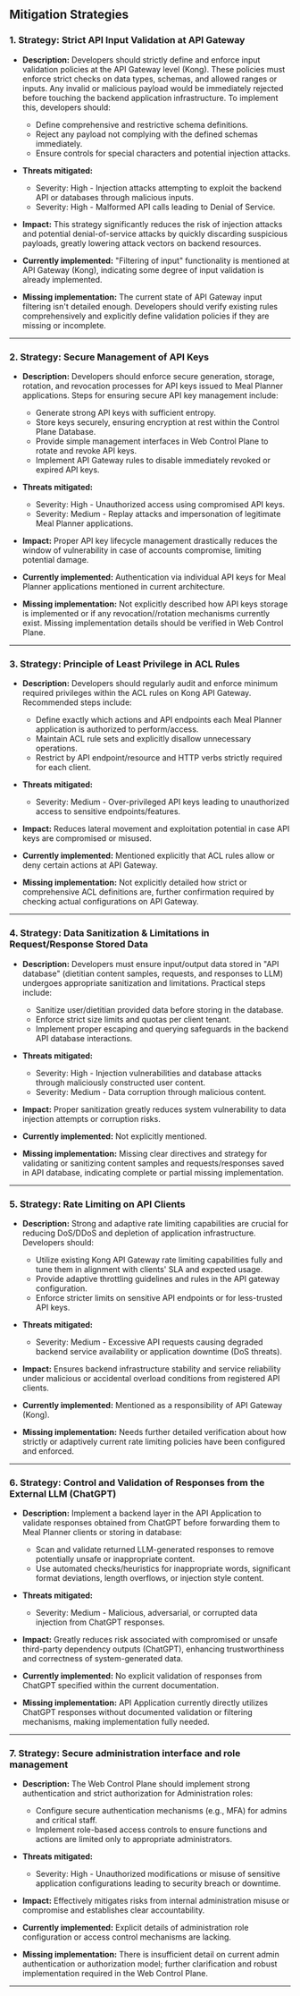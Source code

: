 ## Mitigation Strategies

### 1. Strategy: Strict API Input Validation at API Gateway

- **Description:**
  Developers should strictly define and enforce input validation policies at the API Gateway level (Kong). These policies must enforce strict checks on data types, schemas, and allowed ranges or inputs. Any invalid or malicious payload would be immediately rejected before touching the backend application infrastructure. To implement this, developers should:
  - Define comprehensive and restrictive schema definitions.
  - Reject any payload not complying with the defined schemas immediately.
  - Ensure controls for special characters and potential injection attacks.

- **Threats mitigated:**
  - Severity: High - Injection attacks attempting to exploit the backend API or databases through malicious inputs.
  - Severity: High - Malformed API calls leading to Denial of Service.

- **Impact:**
  This strategy significantly reduces the risk of injection attacks and potential denial-of-service attacks by quickly discarding suspicious payloads, greatly lowering attack vectors on backend resources.

- **Currently implemented:**
  "Filtering of input" functionality is mentioned at API Gateway (Kong), indicating some degree of input validation is already implemented.

- **Missing implementation:**
  The current state of API Gateway input filtering isn't detailed enough. Developers should verify existing rules comprehensively and explicitly define validation policies if they are missing or incomplete.

---

### 2. Strategy: Secure Management of API Keys

- **Description:**
  Developers should enforce secure generation, storage, rotation, and revocation processes for API keys issued to Meal Planner applications. Steps for ensuring secure API key management include:
  - Generate strong API keys with sufficient entropy.
  - Store keys securely, ensuring encryption at rest within the Control Plane Database.
  - Provide simple management interfaces in Web Control Plane to rotate and revoke API keys.
  - Implement API Gateway rules to disable immediately revoked or expired API keys.

- **Threats mitigated:**
  - Severity: High - Unauthorized access using compromised API keys.
  - Severity: Medium - Replay attacks and impersonation of legitimate Meal Planner applications.

- **Impact:**
  Proper API key lifecycle management drastically reduces the window of vulnerability in case of accounts compromise, limiting potential damage.

- **Currently implemented:**
  Authentication via individual API keys for Meal Planner applications mentioned in current architecture.

- **Missing implementation:**
  Not explicitly described how API keys storage is implemented or if any revocation//rotation mechanisms currently exist. Missing implementation details should be verified in Web Control Plane.

---

### 3. Strategy: Principle of Least Privilege in ACL Rules

- **Description:**
  Developers should regularly audit and enforce minimum required privileges within the ACL rules on Kong API Gateway. Recommended steps include:
  - Define exactly which actions and API endpoints each Meal Planner application is authorized to perform/access.
  - Maintain ACL rule sets and explicitly disallow unnecessary operations.
  - Restrict by API endpoint/resource and HTTP verbs strictly required for each client.

- **Threats mitigated:**
  - Severity: Medium - Over-privileged API keys leading to unauthorized access to sensitive endpoints/features.

- **Impact:**
  Reduces lateral movement and exploitation potential in case API keys are compromised or misused.

- **Currently implemented:**
  Mentioned explicitly that ACL rules allow or deny certain actions at API Gateway.

- **Missing implementation:**
  Not explicitly detailed how strict or comprehensive ACL definitions are, further confirmation required by checking actual configurations on API Gateway.

---

### 4. Strategy: Data Sanitization & Limitations in Request/Response Stored Data

- **Description:**
  Developers must ensure input/output data stored in "API database" (dietitian content samples, requests, and responses to LLM) undergoes appropriate sanitization and limitations. Practical steps include:
  - Sanitize user/dietitian provided data before storing in the database.
  - Enforce strict size limits and quotas per client tenant.
  - Implement proper escaping and querying safeguards in the backend API database interactions.

- **Threats mitigated:**
  - Severity: High - Injection vulnerabilities and database attacks through maliciously constructed user content.
  - Severity: Medium - Data corruption through malicious content.

- **Impact:**
  Proper sanitization greatly reduces system vulnerability to data injection attempts or corruption risks.

- **Currently implemented:**
  Not explicitly mentioned.

- **Missing implementation:**
  Missing clear directives and strategy for validating or sanitizing content samples and requests/responses saved in API database, indicating complete or partial missing implementation.

---

### 5. Strategy: Rate Limiting on API Clients

- **Description:**
  Strong and adaptive rate limiting capabilities are crucial for reducing DoS/DDoS and depletion of application infrastructure. Developers should:
  - Utilize existing Kong API Gateway rate limiting capabilities fully and tune them in alignment with clients' SLA and expected usage.
  - Provide adaptive throttling guidelines and rules in the API gateway configuration.
  - Enforce stricter limits on sensitive API endpoints or for less-trusted API keys.

- **Threats mitigated:**
  - Severity: Medium - Excessive API requests causing degraded backend service availability or application downtime (DoS threats).

- **Impact:**
  Ensures backend infrastructure stability and service reliability under malicious or accidental overload conditions from registered API clients.

- **Currently implemented:**
  Mentioned as a responsibility of API Gateway (Kong).

- **Missing implementation:**
  Needs further detailed verification about how strictly or adaptively current rate limiting policies have been configured and enforced.

---

### 6. Strategy: Control and Validation of Responses from the External LLM (ChatGPT)

- **Description:**
  Implement a backend layer in the API Application to validate responses obtained from ChatGPT before forwarding them to Meal Planner clients or storing in database:
  - Scan and validate returned LLM-generated responses to remove potentially unsafe or inappropriate content.
  - Use automated checks/heuristics for inappropriate words, significant format deviations, length overflows, or injection style content.

- **Threats mitigated:**
  - Severity: Medium - Malicious, adversarial, or corrupted data injection from ChatGPT responses.

- **Impact:**
  Greatly reduces risk associated with compromised or unsafe third-party dependency outputs (ChatGPT), enhancing trustworthiness and correctness of system-generated data.

- **Currently implemented:**
  No explicit validation of responses from ChatGPT specified within the current documentation.

- **Missing implementation:**
  API Application currently directly utilizes ChatGPT responses without documented validation or filtering mechanisms, making implementation fully needed.

---

### 7. Strategy: Secure administration interface and role management

- **Description:**
  The Web Control Plane should implement strong authentication and strict authorization for Administration roles:
  - Configure secure authentication mechanisms (e.g., MFA) for admins and critical staff.
  - Implement role-based access controls to ensure functions and actions are limited only to appropriate administrators.

- **Threats mitigated:**
  - Severity: High - Unauthorized modifications or misuse of sensitive application configurations leading to security breach or downtime.

- **Impact:**
  Effectively mitigates risks from internal administration misuse or compromise and establishes clear accountability.

- **Currently implemented:**
  Explicit details of administration role configuration or access control mechanisms are lacking.

- **Missing implementation:**
  There is insufficient detail on current admin authentication or authorization model; further clarification and robust implementation required in the Web Control Plane.

---

